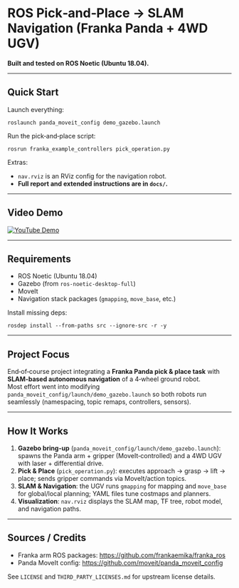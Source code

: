 # ROS Pick‑and‑Place → SLAM Navigation (Franka Panda + 4WD UGV)

**Built and tested on ROS Noetic (Ubuntu 18.04).**

---

## Quick Start

Launch everything:

    roslaunch panda_moveit_config demo_gazebo.launch

Run the pick‑and‑place script:

    rosrun franka_example_controllers pick_operation.py

Extras:
- `nav.rviz` is an RViz config for the navigation robot.
- **Full report and extended instructions are in `docs/`.**
---

## Video Demo

[![YouTube Demo](https://img.youtube.com/vi/XC-ISpkyecU/hqdefault.jpg)](https://youtu.be/XC-ISpkyecU)

---

## Requirements

- ROS Noetic (Ubuntu 18.04)
- Gazebo (from `ros-noetic-desktop-full`)
- MoveIt
- Navigation stack packages (`gmapping`, `move_base`, etc.)

Install missing deps:

    rosdep install --from-paths src --ignore-src -r -y

---

## Project Focus

End‑of‑course project integrating a **Franka Panda pick & place task** with **SLAM‑based autonomous navigation** of a 4‑wheel ground robot.  
Most effort went into modifying `panda_moveit_config/launch/demo_gazebo.launch` so both robots run seamlessly (namespacing, topic remaps, controllers, sensors).

---

## How It Works

1. **Gazebo bring-up** (`panda_moveit_config/launch/demo_gazebo.launch`): spawns the Panda arm + gripper (MoveIt‑controlled) and a 4WD UGV with laser + differential drive.
2. **Pick & Place** (`pick_operation.py`): executes approach → grasp → lift → place; sends gripper commands via MoveIt/action topics.
3. **SLAM & Navigation**: the UGV runs `gmapping` for mapping and `move_base` for global/local planning; YAML files tune costmaps and planners.
4. **Visualization**: `nav.rviz` displays the SLAM map, TF tree, robot model, and navigation paths.

---

## Sources / Credits

- Franka arm ROS packages: https://github.com/frankaemika/franka_ros  
- Panda MoveIt config: https://github.com/moveit/panda_moveit_config

See `LICENSE` and `THIRD_PARTY_LICENSES.md` for upstream license details.
